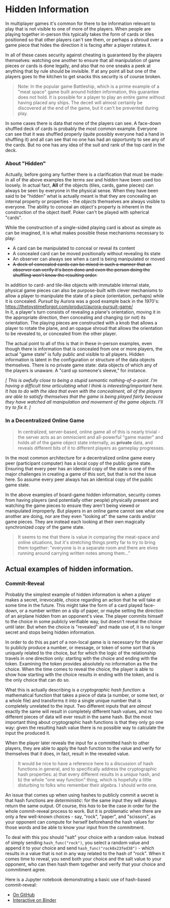 
# Hidden Information

In multiplayer games it's common for there to be information relevant to play that is not visible to one of more of the players. When people are playing together in-person this typically takes the form of cards or tiles positioned so that other players can't see them, or perhaps a shroud over a game piece that hides the direction it is facing after a player rotates it.

In all of these cases security against cheating is guaranteed by the players themselves: watching one another to ensure that all manipulation of game pieces or cards is done legally, and also that no one sneaks a peek at anything that by rule should be invisible.  If at any point all but one of the players goes to the kitchen to get snacks this security is of course broken.

>   Note: In the popular game Battleship, which is a prime example of a "meat space" game built around hidden information, this guarantee does not hold. It is possible for a player to play an entire game without having placed any ships. The deceit will almost certainly be discovered at the end of the game, but it can't be prevented during play.

In some cases there is data that none of the players can see. A face-down shuffled deck of cards is probably the most common example. Everyone can see that it was shuffled properly (quite possibly everyone had a hand in shuffling it) and all can see that no one has had an opportunity to see any of the cards. But no one has any idea of the suit and rank of the top card in the deck.


### About "Hidden"
Actually, before going any further there is a clarification that must be made: in all of the above examples the terms _see_ and _hidden_ have been used too loosely. In actual fact, **All** of the objects (tiles, cards, game pieces) can always be seen by everyone in the physical sense. When they have been said to be "hidden" what is actually meant is that they are concealing an internal property or properties - the _objects_ themselves are always visible to everyone. The ability to conceal an object's property is inherent in the construction of the object itself. Poker can't be played with spherical "cards".

While the construction of a single-sided playing card is about as simple as can be imagined, it is what makes possible these mechanisms necessary to play:

 - A card can be manipulated to conceal or reveal its content
 - A concealed card can be moved positionally without revealing its state
 - An observer can always see when a card is being manipulated or moved
 - ~~A deck of concealed cards can be mixed in such a manner that an observer can verify it's been done and even the person doing the shuffling won't know the resulting order.~~

In addition to card- and tile-like objects with immutable internal state, physical game pieces can also be purpose-built with clever mechanisms to allow a player to manipulate the state of a piece (orientation, perhaps) while it is concealed.  _Pursuit_ by Aurora was a good example back in the 1970's: https://thetoystimeforgot.com/product/aurora-pursuit-game/  <br> In it, a player's turn consists of revealing a plane's orientation, moving it in the appropriate direction, then concealing and changing (or not) its orientation. The playing pieces are constructed with a knob that allows a player to rotate the plane, and an opaque shroud that allows the orientation to be revealed to, or concealed from the other player.

The actual point to all of this is that in these in-person examples, even though there is information that is concealed from one or more players, the actual "game state" is fully public and visible to all players. Hidden information is latent in the configuration or structure of the data objects themselves. There is no private game state: data objects of which any of the players is unaware. A "card up someone's sleeve," for instance.

_[ This is awfully close to being a stupid semantic nothing-of-a-point. I'm having a difficult time articulating what I think is interesting/important here. It has to do with the idea that even with the concealment, all of the players are able to satisfy themselves that the game is being played fairly because they have watched all manipulation and movement of the game objects. I'll try to fix it. ]_

### In a Decentralized Online Game

> In centralized, server-based, online game all of this is nearly trivial - the server acts as an omniscient and all-powerful "game master" and holds _all_ of the game object state internally, as **private** data, and reveals different bits of it to different players as gameplay progresses.

In the most common architecture for a decentralized online game every peer (participant computer) has a local copy of the public game state. Ensuring that every peer has an identical copy of the state is one of the major challenges in creating a game of this sort, but that is not the issue here. So assume every peer always has an identical copy of the public game state.

In the above examples of board-game hidden information, security comes from having players (and potentially other people) physically present and watching the game pieces to ensure they aren't being viewed or manipulated improperly. But players in an online game cannot see what one another are doing, nor are they even "looking at" the same cards and/or game pieces. They are instead each looking at their own magically synchronized _copy_ of the game state.

> It seems to me that there is value in comparing the meat-space and online situations, but it's stretching things pretty far to try to bring them together: "everyone is in a separate room and there are elves running around carrying written notes among them..."

## Actual examples of hidden information.

### Commit-Reveal

Probably the simplest example of hidden information is when a player makes a secret, irrevocable, choice regarding an action that he will take at some time in the future. This might take the form of a card played face-down, or a number written on a slip of paper, or maybe setting the direction of an airplane hidden from an opponent's view. The player commits himself to the choice in some publicly verifiable way, but doesn't reveal the choice until later. But when the choice is "revealed" and made use of, it is no longer secret and stops being hidden information.

In order to do this as part of a non-local game is is necessary for the player to publicly produce a number, or message, or token of some sort that is uniquely related to the choice, but for which the logic of the relationship travels in one direction only: starting with the choice and ending with the token. Examining the token provides absolutely no information as the the choice. When the time comes to reveal the choice, the player is able to show how starting with the choice results in ending with the token, and is the only choice that can do so.

What this is actually describing is a _cryptographic hash function_: a mathematical function that takes a piece of data (a number, or some text, or a whole file) and transforms it into a single unique number that is completely unrelated to the input. Two different inputs that are _almost_ exactly the same will result in completely different hash values, and no two different pieces of data will ever result in the same hash. But the most important thing about cryptographic hash functions is that they only go one way: given the resulting hash value there is no possible way to calculate the input the produced it.

When the player later reveals the input for a committed hash to other players, they are able to apply the hash function to the value and verify for themselves that it does, in fact, result in the revealed value.

> It would be nice to have a reference here to a discussion of hash functions in general, and to specifically address the cryptographic hash properties: a) that every different results in a _unique_ hash, and b) the whole "one way function" thing, which is hopefully a little disturbing to folks who remember their algebra. I should write one.

An issue that comes up when using hashes to publicly commit a secret is that hash functions are _deterministic_: for the same input they will always return the same output. Of course, this _has_ to be the case in order for the whole commit-reveal process to work. But it is problematic when there are only a few well-known choices - say, "rock", "paper", and "scissors", as your opponent can compute for herself beforehand the hash values for those words and be able to know your input from the commitment.

To deal with this you should "salt" your choice with a random value. Instead of simply sending `hash_func("rock")`, you select a random value and append it to your choice and send `hash_func("rock0x23fed38")` - which results in a value that is not in any way related to the hash of "rock". When it comes time to reveal, you send both your choice and the salt value to your opponent, who can then hash them together and verify that your choice and commitment agree.

Here is a Jupyter notebook demonstrating a basic use of hash-based commit-reveal:
- [On GitHub](https://github.com/Apian-Framework/Jupyter-Notebooks/blob/main/HashCommitReveal.ipynb)
- [Interactive on Binder](https://mybinder.org/v2/gh/Apian-Framework/Jupyter-Notebooks/main?labpath=HashCommitReveal.ipynb)

















